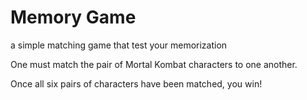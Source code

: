 # Memory Game

a simple matching game that test your memorization

One must match the pair of Mortal Kombat characters to one another.

Once all six pairs of characters have been matched, you win!

